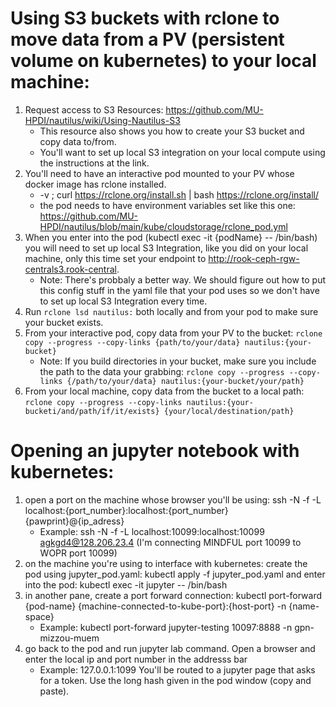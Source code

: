 # Using S3 buckets with rclone to move data from a PV (persistent volume on kubernetes) to your local machine:

1. Request access to S3 Resources: https://github.com/MU-HPDI/nautilus/wiki/Using-Nautilus-S3
    - This resource also shows you how to create your S3 bucket and copy data to/from.
    - You'll want to set up local S3 integration on your local compute using the instructions at the link.
2. You'll need to have an interactive pod mounted to your PV whose docker image has rclone installed.
    - -v ; curl https://rclone.org/install.sh | bash https://rclone.org/install/
    - the pod needs to have environment variables set like this one: https://github.com/MU-HPDI/nautilus/blob/main/kube/cloudstorage/rclone_pod.yml
3. When you enter into the pod (kubectl exec -it {podName} -- /bin/bash) you will need to set up local S3 Integration, like you did on your local machine, only this time set your endpoint to http://rook-ceph-rgw-centrals3.rook-central.
    - Note: There's probbaly a better way. We should figure out how to put this config stuff in the yaml file that your pod uses so we don't have to set up local S3 Integration every time.
4. Run `rclone lsd nautilus:` both locally and from your pod to make sure your bucket exists.
5. From your interactive pod, copy data from your PV to the bucket: `rclone copy --progress --copy-links {path/to/your/data} nautilus:{your-bucket}`
    - Note: If you build directories in your bucket, make sure you include the path to the data your grabbing: `rclone copy --progress --copy-links {/path/to/your/data} nautilus:{your-bucket/your/path}`
6. From your local machine, copy data from the bucket to a local path: `rclone copy --progress --copy-links nautilus:{your-bucketi/and/path/if/it/exists} {your/local/destination/path}`

# Opening an jupyter notebook with kubernetes:

1. open a port on the machine whose browser you'll be using: ssh -N -f -L localhost:{port_number}:localhost:{port_number} {pawprint}@{ip_adress}
    - Example: ssh -N -f -L localhost:10099:localhost:10099 agkgd4@128.206.23.4 (I'm connecting MINDFUL port 10099 to WOPR port 10099)
2. on the machine you're using to interface with kubernetes: create the pod using jupyter_pod.yaml: kubectl apply -f jupyter_pod.yaml
                                                             and enter into the pod: kubectl exec -it jupyter -- /bin/bash
3. in another pane, create a port forward connection:  kubectl port-forward {pod-name} {machine-connected-to-kube-port}:{host-port} -n {name-space}
    - Example: kubectl port-forward jupyter-testing 10097:8888 -n gpn-mizzou-muem
4. go back to the pod and run jupyter lab command. Open a browser and enter the local ip and port number in the addresss bar
    - Example: 127.0.0.1:1099
   You'll be routed to a jupyter page that asks for a token. Use the long hash given in the pod window (copy and paste).
